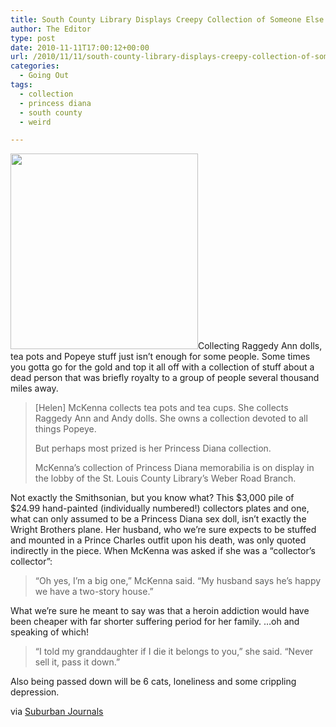 ```yaml
---
title: South County Library Displays Creepy Collection of Someone Else’s Dead Royalty
author: The Editor
type: post
date: 2010-11-11T17:00:12+00:00
url: /2010/11/11/south-county-library-displays-creepy-collection-of-someone-elses-dead-royalty/
categories:
  - Going Out
tags:
  - collection
  - princess diana
  - south county
  - weird

---
```

[<img class="alignright size-full wp-image-7807" title="diana_deal_with_it" src="http://media.punchingkitty.com/wordpress/2010/11/diana_deal_with_it.gif" alt="" width="300" height="313" />][1]Collecting Raggedy Ann dolls, tea pots and Popeye stuff just isn&#8217;t enough for some people. Some times you gotta go for the gold and top it all off with a collection of stuff about a dead person that was briefly royalty to a group of people several thousand miles away.

> [Helen] McKenna collects tea pots and tea cups. She collects Raggedy Ann and Andy dolls. She owns a collection devoted to all things Popeye.
> 
> But perhaps most prized is her Princess Diana collection.
> 
> McKenna&#8217;s collection of Princess Diana memorabilia is on display in the lobby of the St. Louis County Library&#8217;s Weber Road Branch.

Not exactly the Smithsonian, but you know what? This $3,000 pile of $24.99 hand-painted (individually numbered!) collectors plates and one, what can only assumed to be a Princess Diana sex doll, isn&#8217;t exactly the Wright Brothers plane. Her husband, who we&#8217;re sure expects to be stuffed and mounted in a Prince Charles outfit upon his death, was only quoted indirectly in the piece. When McKenna was asked if she was a &#8220;collector&#8217;s collector&#8221;:

> &#8220;Oh yes, I&#8217;m a big one,&#8221; McKenna said. &#8220;My husband says he&#8217;s happy we have a two-story house.&#8221;

What we&#8217;re sure he meant to say was that a heroin addiction would have been cheaper with far shorter suffering period for her family. &#8230;oh and speaking of which!

> &#8220;I told my granddaughter if I die it belongs to you,&#8221; she said. &#8220;Never sell it, pass it down.&#8221;

Also being passed down will be 6 cats, loneliness and some crippling depression.

via <a href="http://suburbanjournals.stltoday.com/articles/2010/11/10/south/news/1110sc-hour0.txt" target="_blank">Suburban Journals</a>

 [1]: http://media.punchingkitty.com/wordpress/2010/11/diana_deal_with_it.gif